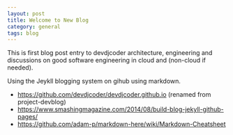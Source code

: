 ```yaml
---
layout: post
title: Welcome to New Blog
category: general
tags: blog
---
```


This is first blog post entry to devdjcoder architecture, engineering and discussions on good software engineering in cloud and (non-cloud if needed).

Using the Jeykll blogging system on gihub using markdown.

* https://github.com/devdjcoder/devdjcoder.github.io (renamed from project-devblog)
* https://www.smashingmagazine.com/2014/08/build-blog-jekyll-github-pages/
* https://github.com/adam-p/markdown-here/wiki/Markdown-Cheatsheet



